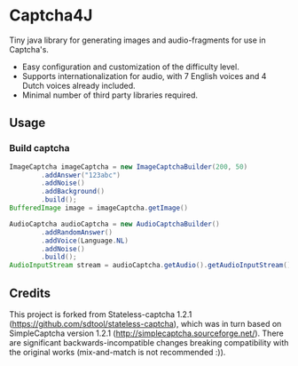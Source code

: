 # Captcha4J

Tiny java library for generating images and audio-fragments for use in Captcha's. 

- Easy configuration and customization of the difficulty level.
- Supports internationalization for audio, with 7 English voices and 4 Dutch voices already included.
- Minimal number of third party libraries required. 

## Usage

### Build captcha

```java
ImageCaptcha imageCaptcha = new ImageCaptchaBuilder(200, 50)
        .addAnswer("123abc")
        .addNoise()
        .addBackground()
        .build();
BufferedImage image = imageCaptcha.getImage()

AudioCaptcha audioCaptcha = new AudioCaptchaBuilder()
        .addRandomAnswer()
        .addVoice(Language.NL)
        .addNoise()
        .build();
AudioInputStream stream = audioCaptcha.getAudio().getAudioInputStream();
```

## Credits
This project is forked from Stateless-captcha 1.2.1 (https://github.com/sdtool/stateless-captcha), which was in turn based on SimpleCaptcha 
version 1.2.1 (http://simplecaptcha.sourceforge.net/). There are significant backwards-incompatible changes breaking compatibility with the
original works (mix-and-match is not recommended :)). 